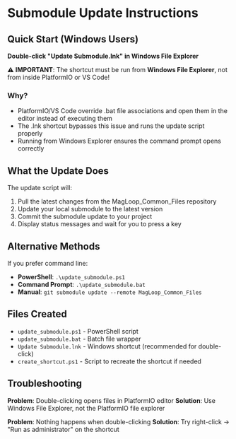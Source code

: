 # Submodule Update Instructions

## Quick Start (Windows Users)

**Double-click "Update Submodule.lnk" in Windows File Explorer**

⚠️ **IMPORTANT**: The shortcut must be run from **Windows File Explorer**, not from inside PlatformIO or VS Code!

### Why?
- PlatformIO/VS Code override .bat file associations and open them in the editor instead of executing them
- The .lnk shortcut bypasses this issue and runs the update script properly
- Running from Windows Explorer ensures the command prompt opens correctly

## What the Update Does

The update script will:
1. Pull the latest changes from the MagLoop_Common_Files repository
2. Update your local submodule to the latest version
3. Commit the submodule update to your project
4. Display status messages and wait for you to press a key

## Alternative Methods

If you prefer command line:
- **PowerShell**: `.\update_submodule.ps1`
- **Command Prompt**: `.\update_submodule.bat`  
- **Manual**: `git submodule update --remote MagLoop_Common_Files`

## Files Created

- `update_submodule.ps1` - PowerShell script
- `update_submodule.bat` - Batch file wrapper  
- `Update Submodule.lnk` - Windows shortcut (recommended for double-click)
- `create_shortcut.ps1` - Script to recreate the shortcut if needed

## Troubleshooting

**Problem**: Double-clicking opens files in PlatformIO editor
**Solution**: Use Windows File Explorer, not the PlatformIO file explorer

**Problem**: Nothing happens when double-clicking
**Solution**: Try right-click → "Run as administrator" on the shortcut
